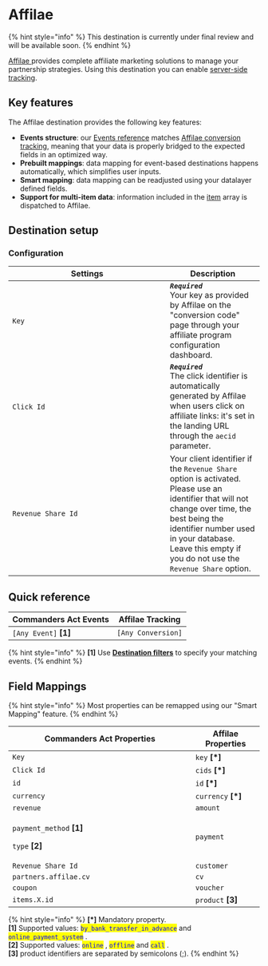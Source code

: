# Affilae

{% hint style="info" %}
This destination is currently under final review and will be available soon.
{% endhint %}

[Affilae ](https://affilae.com)provides complete affiliate marketing solutions to manage your partnership strategies. Using this destination you can enable [server-side tracking](https://affilae.com/en/documentations/server-to-server-tracking-s2s-2/).

## Key features

The Affilae destination provides the following key features:

* **Events structure**: our [Events reference](https://doc.commandersact.com/developers/tracking/events-reference) matches [Affilae conversion tracking](https://affilae.com/en/documentations/server-to-server-tracking-s2s-2/), meaning that your data is properly bridged to the expected fields in an optimized way.
* **Prebuilt mappings**: data mapping for event-based destinations happens automatically, which simplifies user inputs.
* **Smart mapping**: data mapping can be readjusted using your datalayer defined fields.
* **Support for multi-item data**: information included in the [item](https://doc.commandersact.com/developers/tracking/events-reference#item) array is dispatched to Affilae.

## Destination setup

### Configuration

<table><thead><tr><th width="300">Settings</th><th>Description</th></tr></thead><tbody><tr><td><code>Key</code></td><td><em><strong><code>Required</code></strong></em>  <br>Your key as provided by Affilae on the "conversion code" page through your affiliate program configuration dashboard.</td></tr><tr><td><code>Click Id</code></td><td><em><strong><code>Required</code></strong></em>  <br>The click identifier is automatically generated by Affilae when users click on affiliate links: it's set in the landing URL through the <code>aecid</code> parameter.</td></tr><tr><td><code>Revenue Share Id</code></td><td>Your client identifier if the <code>Revenue Share</code> option is activated. Please use an identifier that will not change over time, the best being the identifier number used in your database. Leave this empty if you do not use the <code>Revenue Share</code> option.</td></tr></tbody></table>

## Quick reference

| Commanders Act Events  | Affilae Tracking    |
| ---------------------- | ------------------- |
| `[Any Event]` **\[1]** | `[Any Conversion]`  |

{% hint style="info" %}
**\[1]** Use [**Destination filters**](https://doc.commandersact.com/features/destinations/destination-filters) to specify your matching events.
{% endhint %}

## Field Mappings

{% hint style="info" %}
Most properties can be remapped using our "Smart Mapping" feature.
{% endhint %}

<table><thead><tr><th width="351.29729729729735">Commanders Act Properties</th><th>Affilae Properties</th></tr></thead><tbody><tr><td><code>Key</code></td><td><code>key</code> <strong>[*]</strong></td></tr><tr><td><code>Click Id</code></td><td><code>cids</code> <strong>[*]</strong></td></tr><tr><td><code>id</code></td><td><code>id</code> <strong>[*]</strong></td></tr><tr><td><code>currency</code></td><td><code>currency</code> <strong>[*]</strong></td></tr><tr><td><code>revenue</code></td><td><code>amount</code></td></tr><tr><td><p><code>payment_method</code> <strong>[1]</strong></p><p><code>type</code> <strong>[2]</strong></p></td><td><code>payment</code></td></tr><tr><td><code>Revenue Share Id</code></td><td><code>customer</code></td></tr><tr><td><code>partners.affilae.cv</code></td><td><code>cv</code></td></tr><tr><td><code>coupon</code></td><td><code>voucher</code></td></tr><tr><td><code>items.X.id</code> </td><td><code>product</code> <strong>[3]</strong></td></tr></tbody></table>

{% hint style="info" %}
**\[\*]** Mandatory property.\
**\[1]** Supported values: <mark style="color:blue;">`by_bank_transfer_in_advance`</mark>  and  <mark style="color:blue;">`online_payment_system`</mark> .\
**\[2]** Supported values: <mark style="color:blue;">`online`</mark> , <mark style="color:blue;">`offline`</mark> and <mark style="color:blue;">`call`</mark> .\
**\[3]** product identifiers are separated by semicolons (;).
{% endhint %}
